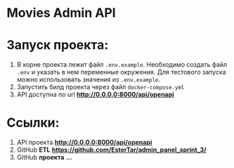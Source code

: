 # Movies Admin API

# Запуск проекта:
1) В корне проекта лежит файл `.env.example`. Необходимо создать файл `.env` и указать в нем переменные окружения. Для тестового запуска можно использовать значения из `.env.example`.
2) Запустить билд проекта через файл `docker-compose.yml`
3) API доступна по url **http://0.0.0.0:8000/api/openapi**

# Ссылки:
1) API проекта **http://0.0.0.0:8000/api/openapi**
2) GitHub **ETL** **https://github.com/EsterTar/admin_panel_sprint_3/**
3) GitHub **проекта**  **...**
